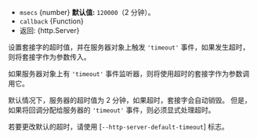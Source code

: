 <!-- YAML
added: v0.9.12
-->

* `msecs` {number} **默认值:** `120000`（2 分钟）。
* `callback` {Function}
* 返回: {http.Server}

设置套接字的超时值，并在服务器对象上触发 `'timeout'` 事件，如果发生超时，则将套接字作为参数传入。

如果服务器对象上有 `'timeout'` 事件监听器，则将使用超时的套接字作为参数调用它。

默认情况下，服务器的超时值为 2 分钟，如果超时，套接字会自动销毁。 
但是，如果将回调分配给服务器的 `'timeout'` 事件，则必须显式处理超时。

若要更改默认的超时，请使用 [`--http-server-default-timeout`] 标志。


